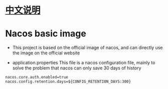 # [中文说明](./README_CN.md)
# Nacos basic image

- This project is based on the official image of nacos, and can directly use the image on the official website

- application.properties
This file is a nacos configuration file, mainly to solve the problem that nacos can only save 30 days of history
```shell
nacos.core.auth.enabled=true
nacos.config.retention.days=${CONFIG_RETENTION_DAYS:300}
```
